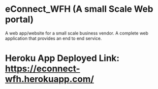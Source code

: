 # eConnect_WFH (A small Scale Web portal)
A web app/website for a small scale business vendor. A complete web application that provides an end to end service. 
# Heroku App Deployed Link: https://econnect-wfh.herokuapp.com/
